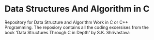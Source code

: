 # Data Structures And Algorithm in C
Repository for Data Structure and Algorithm Work in C or C++ Programming. The reposiory contains all the coding excersises from the book 'Data Structures Through C in Depth' by S.K. Shrivastava
